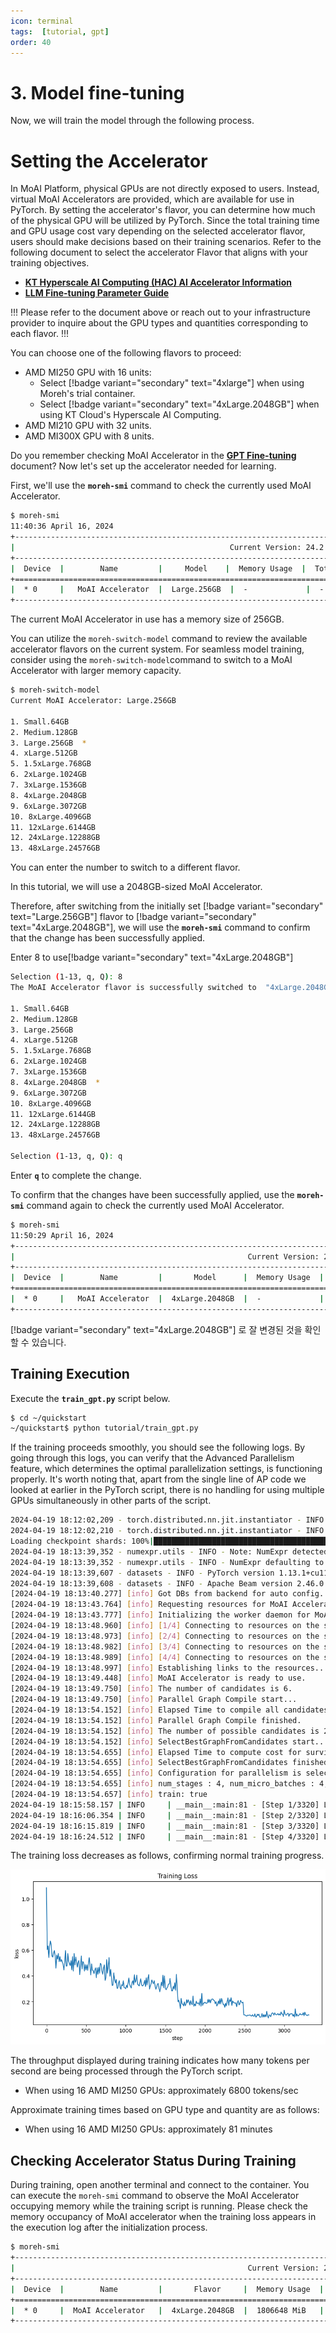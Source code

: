 ```yaml
---
icon: terminal
tags:  [tutorial, gpt]
order: 40
---
```


# 3. Model fine-tuning

Now, we will train the model through the following process. 

# **Setting the Accelerator**

In MoAI Platform, physical GPUs are not directly exposed to users. Instead, virtual MoAI Accelerators are provided, which are available for use in PyTorch. By setting the accelerator's flavor, you can determine how much of the physical GPU will be utilized by PyTorch. Since the total training time and GPU usage cost vary depending on the selected accelerator flavor, users should make decisions based on their training scenarios. Refer to the following document to select the accelerator Flavor that aligns with your training objectives.

- **[KT Hyperscale AI Computing (HAC) AI Accelerator Information](/Supported_Documents/KT_HAC_Models_Info.md)** 
- **[LLM Fine-tuning Parameter Guide ](/Supported_Documents/LLM_param_guide.md)**


!!!
Please refer to the document above or reach out to your infrastructure provider to inquire about the GPU types and quantities corresponding to each flavor.
!!!

You can choose one of the following flavors to proceed:

- AMD MI250 GPU with 16 units:
    - Select  [!badge variant="secondary" text="4xlarge"] when using Moreh's trial container.
    - Select [!badge variant="secondary" text="4xLarge.2048GB"] when using KT Cloud's Hyperscale AI Computing.
- AMD MI210 GPU with 32 units.
- AMD MI300X GPU with 8 units.

Do you remember checking MoAI Accelerator in the [**GPT Fine-tuning**](index.md) document? Now let's set up the accelerator needed for learning.

First, we'll use the **`moreh-smi`** command to check the currently used MoAI Accelerator.

```bash
$ moreh-smi
11:40:36 April 16, 2024
+-------------------------------------------------------------------------------------------------+
|                                                Current Version: 24.2.0  Latest Version: 24.2.0  |
+-------------------------------------------------------------------------------------------------+
|  Device  |        Name         |     Model    |  Memory Usage  |  Total Memory  |  Utilization  |
+=================================================================================================+
|  * 0     |   MoAI Accelerator  |  Large.256GB  |  -             |  -             |  -            |
+-------------------------------------------------------------------------------------------------+
```

The current MoAI Accelerator in use has a memory size of 256GB.

You can utilize the `moreh-switch-model` command to review the available accelerator flavors on the current system. For seamless model training, consider using the `moreh-switch-model`command to switch to a MoAI Accelerator with larger memory capacity.

```bash
$ moreh-switch-model
Current MoAI Accelerator: Large.256GB

1. Small.64GB 
2. Medium.128GB 
3. Large.256GB  *
4. xLarge.512GB 
5. 1.5xLarge.768GB 
6. 2xLarge.1024GB 
7. 3xLarge.1536GB 
8. 4xLarge.2048GB 
9. 6xLarge.3072GB 
10. 8xLarge.4096GB 
11. 12xLarge.6144GB 
12. 24xLarge.12288GB 
13. 48xLarge.24576GB 
```

You can enter the number to switch to a different flavor.

In this tutorial, we will use a 2048GB-sized MoAI Accelerator.

Therefore, after switching from the initially set [!badge variant="secondary" text="Large.256GB"] flavor to [!badge variant="secondary" text="4xLarge.2048GB"], we will use the **`moreh-smi`** command to confirm that the change has been successfully applied.

Enter 8 to use[!badge variant="secondary" text="4xLarge.2048GB"]


```bash
Selection (1-13, q, Q): 8
The MoAI Accelerator flavor is successfully switched to  "4xLarge.2048GB".

1. Small.64GB 
2. Medium.128GB 
3. Large.256GB 
4. xLarge.512GB 
5. 1.5xLarge.768GB 
6. 2xLarge.1024GB 
7. 3xLarge.1536GB 
8. 4xLarge.2048GB  *
9. 6xLarge.3072GB 
10. 8xLarge.4096GB 
11. 12xLarge.6144GB 
12. 24xLarge.12288GB 
13. 48xLarge.24576GB 

Selection (1-13, q, Q): q
```

Enter **`q`** to complete the change.

To confirm that the changes have been successfully applied, use the **`moreh-smi`** command again to check the currently used MoAI Accelerator.

```bash
$ moreh-smi
11:50:29 April 16, 2024
+-----------------------------------------------------------------------------------------------------+
|                                                    Current Version: 24.2.0  Latest Version: 24.2.0  |
+-----------------------------------------------------------------------------------------------------+
|  Device  |        Name         |       Model      |  Memory Usage  |  Total Memory  |  Utilization  |
+=====================================================================================================+
|  * 0     |   MoAI Accelerator  |  4xLarge.2048GB  |  -             |  -             |  -            |
+-----------------------------------------------------------------------------------------------------+
```

[!badge variant="secondary" text="4xLarge.2048GB"] 로 잘 변경된 것을 확인할 수 있습니다.



## Training Execution

Execute the **`train_gpt.py`** script below.

```bash
$ cd ~/quickstart
~/quickstart$ python tutorial/train_gpt.py
```

If the training proceeds smoothly, you should see the following logs. By going through this logs, you can verify that the Advanced Parallelism feature, which determines the optimal parallelization settings, is functioning properly. It's worth noting that, apart from the single line of AP code we looked at earlier in the PyTorch script, there is no handling for using multiple GPUs simultaneously in other parts of the script.


```bash
2024-04-19 18:12:02,209 - torch.distributed.nn.jit.instantiator - INFO - Created a temporary directory at /tmp/tmpbfjomsh3
2024-04-19 18:12:02,210 - torch.distributed.nn.jit.instantiator - INFO - Writing /tmp/tmpbfjomsh3/_remote_module_non_scriptable.py
Loading checkpoint shards: 100%|████████████████████████████████████████████████████████████████████████████████████| 2/2 [01:00<00:00, 30.41s/it]
2024-04-19 18:13:39,352 - numexpr.utils - INFO - Note: NumExpr detected 16 cores but "NUMEXPR_MAX_THREADS" not set, so enforcing safe limit of 8.
2024-04-19 18:13:39,352 - numexpr.utils - INFO - NumExpr defaulting to 8 threads.
2024-04-19 18:13:39,607 - datasets - INFO - PyTorch version 1.13.1+cu116.moreh24.2.0 available.
2024-04-19 18:13:39,608 - datasets - INFO - Apache Beam version 2.46.0 available.
[2024-04-19 18:13:40.277] [info] Got DBs from backend for auto config.
[2024-04-19 18:13:43.764] [info] Requesting resources for MoAI Accelerator from the server...
[2024-04-19 18:13:43.777] [info] Initializing the worker daemon for MoAI Accelerator
[2024-04-19 18:13:48.960] [info] [1/4] Connecting to resources on the server (192.168.110.7:24166)...
[2024-04-19 18:13:48.973] [info] [2/4] Connecting to resources on the server (192.168.110.10:24166)...
[2024-04-19 18:13:48.982] [info] [3/4] Connecting to resources on the server (192.168.110.34:24166)...
[2024-04-19 18:13:48.989] [info] [4/4] Connecting to resources on the server (192.168.110.83:24166)...
[2024-04-19 18:13:48.997] [info] Establishing links to the resources...
[2024-04-19 18:13:49.448] [info] MoAI Accelerator is ready to use.
[2024-04-19 18:13:49.750] [info] The number of candidates is 6.
[2024-04-19 18:13:49.750] [info] Parallel Graph Compile start...
[2024-04-19 18:13:54.152] [info] Elapsed Time to compile all candidates = 4401 [ms]
[2024-04-19 18:13:54.152] [info] Parallel Graph Compile finished.
[2024-04-19 18:13:54.152] [info] The number of possible candidates is 2.
[2024-04-19 18:13:54.152] [info] SelectBestGraphFromCandidates start...
[2024-04-19 18:13:54.655] [info] Elapsed Time to compute cost for survived candidates = 502 [ms]
[2024-04-19 18:13:54.655] [info] SelectBestGraphFromCandidates finished.
[2024-04-19 18:13:54.655] [info] Configuration for parallelism is selected.
[2024-04-19 18:13:54.655] [info] num_stages : 4, num_micro_batches : 4, batch_per_device : 1, No TP, recomputation : true, distribute_param : true
[2024-04-19 18:13:54.657] [info] train: true
2024-04-19 18:15:58.157 | INFO     | __main__:main:81 - [Step 1/3320] Loss: 0.83984375 Throughput: 4007.04 tokens/sec
2024-04-19 18:16:06.354 | INFO     | __main__:main:81 - [Step 2/3320] Loss: 0.8984375 Throughput: 16871.67 tokens/sec
2024-04-19 18:16:15.819 | INFO     | __main__:main:81 - [Step 3/3320] Loss: 0.80078125 Throughput: 17141.09 tokens/sec
2024-04-19 18:16:24.512 | INFO     | __main__:main:81 - [Step 4/3320] Loss: 0.63671875 Throughput: 17170.67 tokens/sec
```

The training loss decreases as follows, confirming normal training progress.

![](./img/training_loss.png)

The throughput displayed during training indicates how many tokens per second are being processed through the PyTorch script.

- When using 16 AMD MI250 GPUs: approximately 6800 tokens/sec

Approximate training times based on GPU type and quantity are as follows:

- When using 16 AMD MI250 GPUs: approximately 81 minutes

## Checking Accelerator Status During Training

During training, open another terminal and connect to the container. You can execute the `moreh-smi` command to observe the MoAI Accelerator occupying memory while the training script is running. Please check the memory occupancy of MoAI accelerator when the training loss appears in the execution log after the initialization process.

```bash
$ moreh-smi
+-----------------------------------------------------------------------------------------------------+
|                                                    Current Version: 24.2.0  Latest Version: 24.2.0  |
+-----------------------------------------------------------------------------------------------------+
|  Device  |        Name         |       Flavor     |  Memory Usage  |  Total Memory  |  Utilization  |
+=====================================================================================================+
|  * 0     |  MoAI Accelerator   |  4xLarge.2048GB  |  1806648 MiB   |  2096640 MiB   |    71%        |
+-----------------------------------------------------------------------------------------------------+
```
